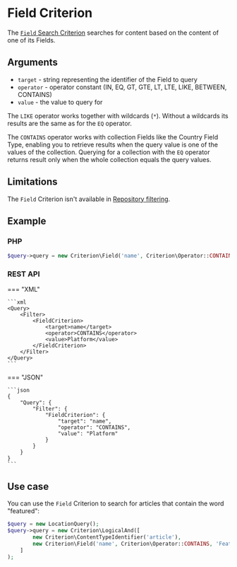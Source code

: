 # Field Criterion

The [`Field` Search Criterion](https://github.com/ibexa/core/blob/main/src/contracts/Repository/Values/Content/Query/Criterion/Field.php)
searches for content based on the content of one of its Fields.

## Arguments

- `target` - string representing the identifier of the Field to query
- `operator` - operator constant (IN, EQ, GT, GTE, LT, LTE, LIKE, BETWEEN, CONTAINS)
- `value` - the value to query for

The `LIKE` operator works together with wildcards (`*`). Without a wildcards its results are the same as for the `EQ` operator.

The `CONTAINS` operator works with collection Fields like the Country Field Type,
enabling you to retrieve results when the query value is one of the values of the collection.
Querying for a collection with the `EQ` operator returns result only when the whole collection equals the query values.

## Limitations

The `Field` Criterion isn't available in [Repository filtering](search_api.md#repository-filtering).


## Example

### PHP

``` php
$query->query = new Criterion\Field('name', Criterion\Operator::CONTAINS, 'Platform');
```

### REST API

=== "XML"

    ```xml
    <Query>
        <Filter>
            <FieldCriterion>
                <target>name</target>
                <operator>CONTAINS</operator>
                <value>Platform</value>
            </FieldCriterion>
        </Filter>
    </Query>
    ```

=== "JSON"

    ```json
    {
        "Query": {
            "Filter": {
                "FieldCriterion": {
                    "target": "name",
                    "operator": "CONTAINS",
                    "value": "Platform"
                }
            }
        }
    }
    ```

## Use case

You can use the `Field` Criterion to search for articles that contain the word "featured":

``` php hl_lines="4"
$query = new LocationQuery();
$query->query = new Criterion\LogicalAnd([
        new Criterion\ContentTypeIdentifier('article'),
        new Criterion\Field('name', Criterion\Operator::CONTAINS, 'Featured')
    ]
);
```
